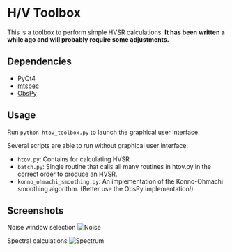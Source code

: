 # H/V Toolbox

This is a toolbox to perform simple HVSR calculations. **It has been written a while ago and will probably require some adjustments.**

## Dependencies

* PyQt4
* [mtspec](https://github.com/krischer/mtspec)
* [ObsPy](http://www.obspy.org)


## Usage

Run `python htov_toolbox.py` to launch the graphical user interface.

Several scripts are able to run without graphical user interface:
 * `htov.py`: Contains for calculating HVSR
 * `batch.py`: Single routine that calls all many routines in htov.py in the correct order to produce an HVSR.
 * `konno_ohmachi_smoothing.py`: An implementation of the Konno-Ohmachi smoothing algorithm. (Better use the ObsPy implementation!)


## Screenshots

Noise window selection
![Noise](https://raw.githubusercontent.com/krischer/HtoV-Toolbox/master/images/noise_selection.png)

Spectral calculations
![Spectrum](https://raw.githubusercontent.com/krischer/HtoV-Toolbox/master/images/spectrum.png)
